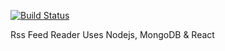 [![Build Status](https://travis-ci.org/emileae/rss-frontend.svg?branch=master)](https://travis-ci.org/emileae/rss-frontend)

Rss Feed Reader
Uses Nodejs, MongoDB & React
